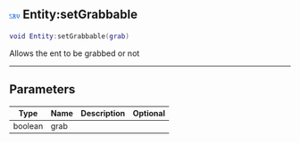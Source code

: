 ## ![server](.gitbook/assets/server.png) Entity:setGrabbable


```lua
void Entity:setGrabbable(grab)
```

Allows the ent to be grabbed or not


------
## Parameters

| Type   | Name | Description              | Optional |
| ------ | ---- | ------------------------ | -------: |
| boolean | grab |  |  |


